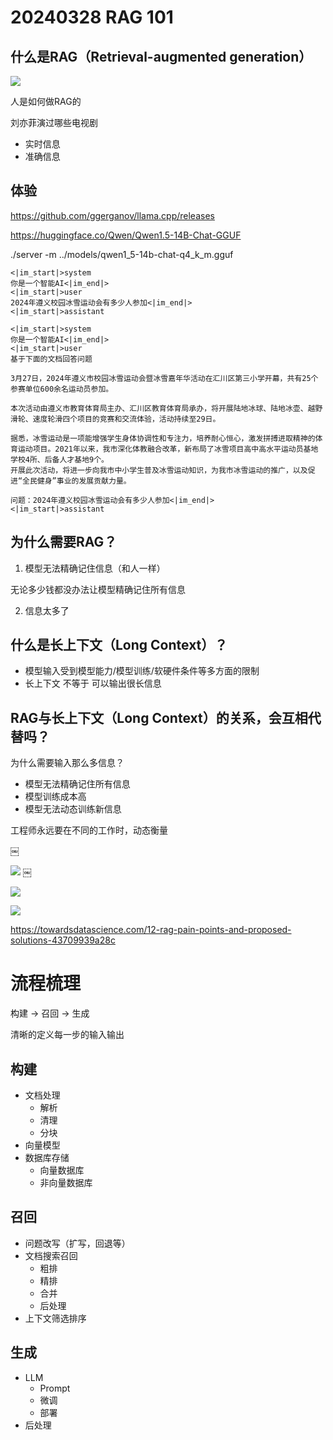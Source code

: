 # 20240328 RAG 101

## 什么是RAG（Retrieval-augmented generation）


![](rag.png)

人是如何做RAG的

刘亦菲演过哪些电视剧

- 实时信息
- 准确信息

## 体验


https://github.com/ggerganov/llama.cpp/releases

https://huggingface.co/Qwen/Qwen1.5-14B-Chat-GGUF


./server -m ../models/qwen1_5-14b-chat-q4_k_m.gguf


```
<|im_start|>system
你是一个智能AI<|im_end|>
<|im_start|>user
2024年遵义校园冰雪运动会有多少人参加<|im_end|>
<|im_start|>assistant

```

```
<|im_start|>system
你是一个智能AI<|im_end|>
<|im_start|>user
基于下面的文档回答问题

3月27日，2024年遵义市校园冰雪运动会暨冰雪嘉年华活动在汇川区第三小学开幕，共有25个参赛单位600余名运动员参加。

本次活动由遵义市教育体育局主办、汇川区教育体育局承办，将开展陆地冰球、陆地冰壶、越野滑轮、速度轮滑四个项目的竞赛和交流体验，活动持续至29日。

据悉，冰雪运动是一项能增强学生身体协调性和专注力，培养耐心恒心，激发拼搏进取精神的体育运动项目。2021年以来，我市深化体教融合改革，新布局了冰雪项目高中高水平运动员基地学校4所、后备人才基地9个。
开展此次活动，将进一步向我市中小学生普及冰雪运动知识，为我市冰雪运动的推广，以及促进“全民健身”事业的发展贡献力量。

问题：2024年遵义校园冰雪运动会有多少人参加<|im_end|>
<|im_start|>assistant

```


## 为什么需要RAG？


1. 模型无法精确记住信息（和人一样）

无论多少钱都没办法让模型精确记住所有信息

2. 信息太多了



## 什么是长上下文（Long Context）？


- 模型输入受到模型能力/模型训练/软硬件条件等多方面的限制
- 长上下文 不等于 可以输出很长信息


## RAG与长上下文（Long Context）的关系，会互相代替吗？


为什么需要输入那么多信息？
- 模型无法精确记住所有信息
- 模型训练成本高
- 模型无法动态训练新信息



工程师永远要在不同的工作时，动态衡量


￼

![](rag2.jpg)
￼

![](rag3.png)


![](rag4.webp)

https://towardsdatascience.com/12-rag-pain-points-and-proposed-solutions-43709939a28c


# 流程梳理

构建 -> 召回 -> 生成

清晰的定义每一步的输入输出

## 构建

- 文档处理
  - 解析
  - 清理
  - 分块
- 向量模型
- 数据库存储
  - 向量数据库
  - 非向量数据库

## 召回

- 问题改写（扩写，回退等）
- 文档搜索召回
  - 粗排
  - 精排
  - 合并
  - 后处理
- 上下文筛选排序

## 生成

- LLM
  - Prompt
  - 微调
  - 部署
- 后处理

